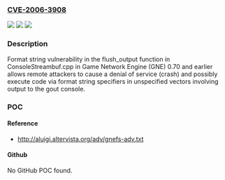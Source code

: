 ### [CVE-2006-3908](https://cve.mitre.org/cgi-bin/cvename.cgi?name=CVE-2006-3908)
![](https://img.shields.io/static/v1?label=Product&message=n%2Fa&color=blue)
![](https://img.shields.io/static/v1?label=Version&message=n%2Fa&color=blue)
![](https://img.shields.io/static/v1?label=Vulnerability&message=n%2Fa&color=brighgreen)

### Description

Format string vulnerability in the flush_output function in ConsoleStreambuf.cpp in Game Network Engine (GNE) 0.70 and earlier allows remote attackers to cause a denial of service (crash) and possibly execute code via format string specifiers in unspecified vectors involving output to the gout console.

### POC

#### Reference
- http://aluigi.altervista.org/adv/gnefs-adv.txt

#### Github
No GitHub POC found.

